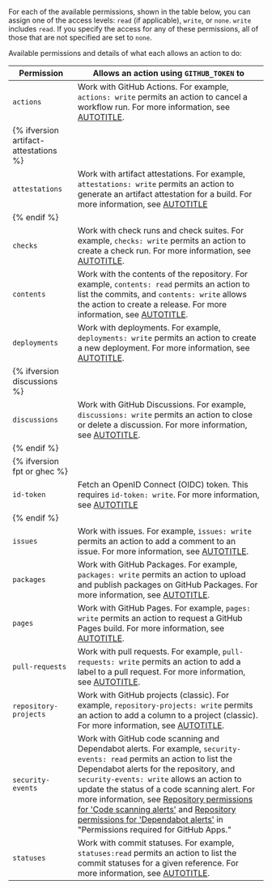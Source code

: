 For each of the available permissions, shown in the table below, you can assign one of the access levels: `read` (if applicable), `write`, or `none`. `write` includes `read`. If you specify the access for any of these permissions, all of those that are not specified are set to `none`.

Available permissions and details of what each allows an action to do:

| Permission | Allows an action using `GITHUB_TOKEN` to |
| --- | --- |
|  `actions` | Work with GitHub Actions. For example, `actions: write` permits an action to cancel a workflow run. For more information, see [AUTOTITLE](/rest/overview/permissions-required-for-github-apps?apiVersion=2022-11-28#repository-permissions-for-actions). |
| {% ifversion artifact-attestations %} |
|  `attestations` | Work with artifact attestations. For example, `attestations: write` permits an action to generate an artifact attestation for a build. For more information, see [AUTOTITLE](/actions/security-guides/using-artifact-attestations-to-establish-provenance-for-builds) |
| {% endif %} |
|  `checks` | Work with check runs and check suites. For example, `checks: write` permits an action to create a check run. For more information, see [AUTOTITLE](/rest/overview/permissions-required-for-github-apps?apiVersion=2022-11-28#repository-permissions-for-checks). |
|  `contents` | Work with the contents of the repository. For example, `contents: read` permits an action to list the commits, and `contents: write` allows the action to create a release. For more information, see [AUTOTITLE](/rest/overview/permissions-required-for-github-apps?apiVersion=2022-11-28#repository-permissions-for-contents). |
|  `deployments` | Work with deployments. For example, `deployments: write` permits an action to create a new deployment. For more information, see [AUTOTITLE](/rest/overview/permissions-required-for-github-apps?apiVersion=2022-11-28#repository-permissions-for-deployments). |
| {% ifversion discussions %} |
|  `discussions` | Work with GitHub Discussions. For example, `discussions: write` permits an action to close or delete a discussion. For more information, see [AUTOTITLE](/graphql/guides/using-the-graphql-api-for-discussions). |
| {% endif %} |
| {% ifversion fpt or ghec %} |
|  `id-token` | Fetch an OpenID Connect (OIDC) token. This requires `id-token: write`. For more information, see [AUTOTITLE](/actions/deployment/security-hardening-your-deployments/about-security-hardening-with-openid-connect#updating-your-actions-for-oidc) |
| {% endif %} |
|  `issues` | Work with issues. For example, `issues: write` permits an action to add a comment to an issue. For more information, see [AUTOTITLE](/rest/overview/permissions-required-for-github-apps?apiVersion=2022-11-28#repository-permissions-for-issues). |
|  `packages` | Work with GitHub Packages. For example, `packages: write` permits an action to upload and publish packages on GitHub Packages. For more information, see [AUTOTITLE](/packages/learn-github-packages/about-permissions-for-github-packages#about-scopes-and-permissions-for-package-registries). |
|  `pages` | Work with GitHub Pages. For example, `pages: write` permits an action to request a GitHub Pages build. For more information, see [AUTOTITLE](/rest/overview/permissions-required-for-github-apps?apiVersion=2022-11-28#repository-permissions-for-pages). |
|  `pull-requests` | Work with pull requests. For example, `pull-requests: write` permits an action to add a label to a pull request. For more information, see [AUTOTITLE](/rest/overview/permissions-required-for-github-apps?apiVersion=2022-11-28#repository-permissions-for-pull-requests). |
|  `repository-projects` | Work with GitHub projects (classic). For example, `repository-projects: write` permits an action to add a column to a project (classic). For more information, see [AUTOTITLE](/rest/overview/permissions-required-for-github-apps?apiVersion=2022-11-28#repository-permissions-for-projects). |
|  `security-events` | Work with GitHub code scanning and Dependabot alerts. For example, `security-events: read` permits an action to list the Dependabot alerts for the repository, and `security-events: write` allows an action to update the status of a code scanning alert. For more information, see [Repository permissions for 'Code scanning alerts'](/rest/overview/permissions-required-for-github-apps?apiVersion=2022-11-28#repository-permissions-for-code-scanning-alerts) and [Repository permissions for 'Dependabot alerts'](/rest/overview/permissions-required-for-github-apps?apiVersion=2022-11-28#repository-permissions-for-dependabot-alerts) in "Permissions required for GitHub Apps." |
| `statuses` | Work with commit statuses. For example, `statuses:read` permits an action to list the commit statuses for a given reference. For more information, see [AUTOTITLE](/rest/overview/permissions-required-for-github-apps?apiVersion=2022-11-28#repository-permissions-for-commit-statuses). |
